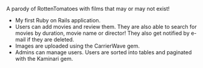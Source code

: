 A parody of RottenTomatoes with films that may or may not exist! 

* My first Ruby on Rails application.
* Users can add movies and review them. They are also able to search for movies by duration, movie name or director! They also get notified by e-mail if they are deleted.
* Images are uploaded using the CarrierWave gem.
* Admins can manage users. Users are sorted into tables and paginated with the Kaminari gem.

